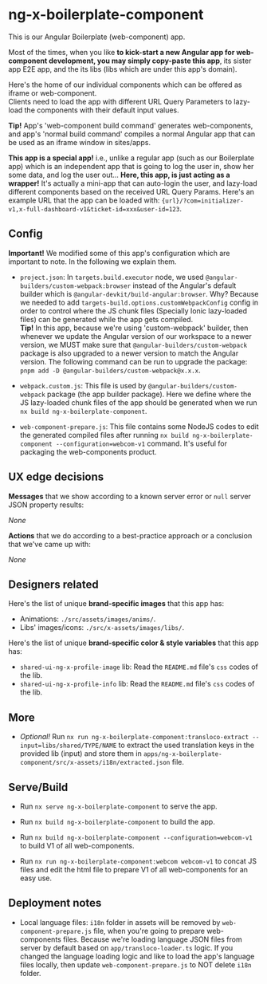 # ng-x-boilerplate-component

This is our Angular Boilerplate (web-component) app.

Most of the times, when you like **to kick-start a new Angular app for web-component development, you may simply copy-paste this app**, its sister app E2E app, and the its libs (libs which are under this app's domain).

Here's the home of our individual components which can be offered as iframe or web-component.  
Clients need to load the app with different URL Query Parameters to lazy-load the components with their default input values.

**Tip!** App's 'web-component build command' generates web-components, and app's 'normal build command' compiles a normal Angular app that can be used as an iframe window in sites/apps.

**This app is a special app!** i.e., unlike a regular app (such as our Boilerplate app) which is an independent app that is going to log the user in, show her some data, and log the user out... **Here, this app, is just acting as a wrapper!** It's actually a mini-app that can auto-login the user, and lazy-load different components based on the received URL Query Params. Here's an example URL that the app can be loaded with: `{url}/?com=initializer-v1,x-full-dashboard-v1&ticket-id=xxx&user-id=123`.

## Config

**Important!** We modified some of this app's configuration which are important to note. In the following we explain them.

- `project.json`: In `targets.build.executor` node, we used `@angular-builders/custom-webpack:browser` instead of the Angular's default builder which is `@angular-devkit/build-angular:browser`. Why? Because we needed to add `targets-build.options.customWebpackConfig` config in order to control where the JS chunk files (Specially Ionic lazy-loaded files) can be generated while the app gets compiled.  
  **Tip!** In this app, because we're using 'custom-webpack' builder, then whenever we update the Angular version of our workspace to a newer version, we MUST make sure that `@angular-builders/custom-webpack` package is also upgraded to a newer version to match the Angular version. The following command can be run to upgrade the package: `pnpm add -D @angular-builders/custom-webpack@x.x.x`.

- `webpack.custom.js`: This file is used by `@angular-builders/custom-webpack` package (the app builder package). Here we define where the JS lazy-loaded chunk files of the app should be generated when we run `nx build ng-x-boilerplate-component`.

- `web-component-prepare.js`: This file contains some NodeJS codes to edit the generated compiled files after running `nx build ng-x-boilerplate-component --configuration=webcom-v1` command. It's useful for packaging the web-components product.

## UX edge decisions

**Messages** that we show according to a known server error or `null` server JSON property results:

_None_

**Actions** that we do according to a best-practice approach or a conclusion that we've came up with:

_None_

## Designers related

Here's the list of unique **brand-specific images** that this app has:

- Animations: `./src/assets/images/anims/`.
- Libs' images/icons: `./src/x-assets/images/libs/`.

Here's the list of unique **brand-specific color & style variables** that this app has:

- `shared-ui-ng-x-profile-image` lib: Read the `README.md` file's `css` codes of the lib.
- `shared-ui-ng-x-profile-info` lib: Read the `README.md` file's `css` codes of the lib.

## More

- _Optional!_ Run `nx run ng-x-boilerplate-component:transloco-extract --input=libs/shared/TYPE/NAME` to extract the used translation keys in the provided lib (input) and store them in `apps/ng-x-boilerplate-component/src/x-assets/i18n/extracted.json` file.

## Serve/Build

- Run `nx serve ng-x-boilerplate-component` to serve the app.
- Run `nx build ng-x-boilerplate-component` to build the app.

- Run `nx build ng-x-boilerplate-component --configuration=webcom-v1` to build V1 of all web-components.
- Run `nx run ng-x-boilerplate-component:webcom webcom-v1` to concat JS files and edit the html file to prepare V1 of all web-components for an easy use.

## Deployment notes

- Local language files: `i18n` folder in assets will be removed by `web-component-prepare.js` file, when you're going to prepare web-components files. Because we're loading language JSON files from server by default based on `app/transloco-loader.ts` logic. If you changed the language loading logic and like to load the app's language files locally, then update `web-component-prepare.js` to NOT delete `i18n` folder.
